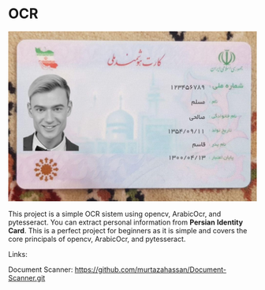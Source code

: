 # OCR

![](1.jpg)

This project is a simple OCR sistem using opencv, ArabicOcr, and pytesseract. You can extract personal information from **Persian** **Identity** **Card**. This is a perfect project for beginners as it is simple and covers the core principals of opencv, ArabicOcr, and pytesseract.

Links:

Document Scanner: https://github.com/murtazahassan/Document-Scanner.git
